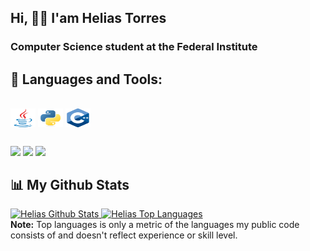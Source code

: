 ## Hi, 🙋‍♂️ I'am Helias Torres
###      Computer Science student at the Federal Institute


<!-- Here are some ideas to get you started:

- 🔭 I’m currently working on ...
- 🌱 I’m currently learning ...
- 👯 I’m looking to collaborate on ...
- 🤔 I’m looking for help with ...
- 💬 Ask me about ...
- 📫 How to reach me: ...
- 😄 Pronouns: ...
- ⚡ Fun fact: ... -->

## 🚀 Languages and Tools:

<div style="display: inline_block"><br>
  <img align="center" alt="Helias-java" height="30" width="40" src="https://raw.githubusercontent.com/devicons/devicon/master/icons/java/java-original.svg">
  <img align="center" alt="Helias-Python" height="30" width="40" src="https://raw.githubusercontent.com/devicons/devicon/master/icons/python/python-original.svg">
  <img align="center" alt="Helias-Cpp" height="30" width="40" src="https://raw.githubusercontent.com/devicons/devicon/master/icons/cplusplus/cplusplus-original.svg">
</div>

##

<div> 
  <!-- <a href="https://www.youtube.com/channel/UC_-uuuZbY0AAt9CViNzvc-Q" target="_blank"><img src="https://img.shields.io/badge/YouTube-FF0000?style=for-the-badge&logo=youtube&logoColor=white"  target="_blank"></a> -->
  <a href="https://www.linkedin.com/in/heliastorres" target="_blank"><img src="https://img.shields.io/badge/-LinkedIn-%230077B5?style=for-the-badge&logo=linkedin&logoColor=white" target="_blank"></a> 
  <a href = "mailto:helias.torres12@gmail.com"><img src="https://img.shields.io/badge/-Gmail-%23333?style=for-the-badge&logo=gmail&logoColor=white" target="_blank"></a>
  <a href="https://instagram.com/heliasto" target="_blank"><img src="https://img.shields.io/badge/-Instagram-%23E4405F?style=for-the-badge&logo=instagram&logoColor=white" target="_blank"></a>
 	<!-- <a href="https://www.twitch.tv/rafaballerinii" target="_blank"><img src="https://img.shields.io/badge/Twitch-9146FF?style=for-the-badge&logo=twitch&logoColor=white" target="_blank"></a>
  <a href="https://discord.gg/wagxzStdcR" target="_blank"><img src="https://img.shields.io/badge/Discord-7289DA?style=for-the-badge&logo=discord&logoColor=white" target="_blank"></a> -->
</div>

## 📊 My Github Stats

  <a href="https://github.com/heliastorres">
  <img 
    alt="Helias Github Stats" 
    height="180em" 
    src="https://github-readme-stats.vercel.app/api?username=heliastorres&show_icons=true&count_private=true&theme=react&hide_border=true&bg_color=0D1117" 
  />
</a>
<a href="https://github.com/heliastorres">
  <img 
    alt="Helias Top Languages" 
    height="180em" 
    src="https://github-readme-stats.vercel.app/api/top-langs/?username=heliastorres&langs_count=10&count_private=true&layout=compact&theme=react&hide_border=true&bg_color=0D1117&hide=javascript" 
  />
</a>
<br/>
  <b>Note:</b> Top languages is only a metric of the languages my public code consists of and doesn't reflect experience or skill level.
